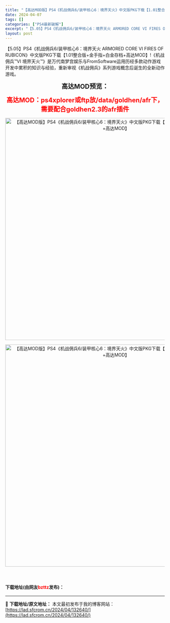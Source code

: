 ```yaml
---
title: "【高达MOD版】PS4《机战佣兵6/装甲核心6：境界天火》中文版PKG下载【1.01整合版+金手指+白金存档+高达MOD】"
date: 2024-04-07
tags: []
categories: ["PS4最新破解"]
excerpt: "【5.05】PS4《机战佣兵6/装甲核心6：境界天火 ARMORED CORE VI FIRES OF RUBICON》中文版PKG下载【1.01整合版+金手指+白金存档+高达MOD】!《机战佣兵&trade;VI 境界天火&trade;》是万代南梦宫娱乐与FromSoftware运用历经多款动作游&hellip;"
layout: post
---
```


 <p>【5.05】PS4《机战佣兵6/装甲核心6：境界天火 ARMORED CORE VI FIRES OF RUBICON》中文版PKG下载【1.01整合版+金手指+白金存档+高达MOD】!《机战佣兵&trade;VI 境界天火&trade;》是万代南梦宫娱乐与FromSoftware运用历经多款动作游戏开发中累积的知识与经验，重新审视《机战佣兵》系列游戏概念后诞生的全新动作游戏。</p> <p style="text-align: center;"><strong><span style="font-size:20px;">高达MOD预览：</span></strong></p> <p style="text-align: center;"><span style="color:#FF0000;"><strong><span style="font-size:20px;">高达MOD：ps4xplorer或ftp放/data/goldhen/afr下，需要配合goldhen2.3的afr插件</span></strong></span></p> <div> <p align="center"><img align="" border="0" src="https://lad.sfcrom.cn/wp-content/uploads/2024/04/20240407_66128c25325a5.webp" width="700" alt="【高达MOD版】PS4《机战佣兵6/装甲核心6：境界天火》中文版PKG下载【1.01整合版+金手指+白金存档+高达MOD】" /></p> <p align="center"><img align="" border="0" src="https://lad.sfcrom.cn/wp-content/uploads/2024/04/20240407_66128c25b10c6.webp" width="700" alt="【高达MOD版】PS4《机战佣兵6/装甲核心6：境界天火》中文版PKG下载【1.01整合版+金手指+白金存档+高达MOD】" /></p></div> <p>　　</p> <p><h4>下载地址(由网友<font color="red">bzttz</font>发布)：</h4></p> 

---
📖 **下载地址/原文地址：** 本文最初发布于我的博客网站：[https://lad.sfcrom.cn/2024/04/132640/](https://lad.sfcrom.cn/2024/04/132640/)
